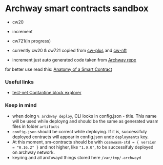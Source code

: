 # Archway smart contracts sandbox

- cw20
- increment
- cw721(in progress)

- currently cw20 & cw721 copied from [cw-plus](https://github.com/CosmWasm/cw-plus) and [cw-nft](https://github.com/CosmWasm/cw-nfts)

- increment just auto generated code taken from [Archway repo](https://github.com/archway-network/archway-templates/tree/main/increment)

for better use read this:
[Anatomy of a Smart Contract](https://docs.cosmwasm.com/dev-academy/develop-smart-contract/intro/)

### Useful links
- [test-net Contantine block explorer](https://explorer.constantine-1.archway.tech/)

### Keep in mind

- when doing `% archway deploy`, CLI looks in config.json - title. This name will be used while deployng and should be the same as generated wasm files in folder `artifacts`
- `config.json` should be correct while deploying. If it is, successifuly deployed contracts will appear in config.json unde `deployments` key.
-  At this moment, sm-contracts should be with `cosmwasm-std = { version = "0.16.2" }` and not higher, like `"1.0.0"`, to be successifuly deployed on archway network.
-  keyring and all archwayd things stored here `/var/tmp/.archwayd`